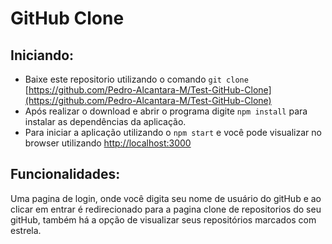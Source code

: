 # GitHub Clone

## Iniciando:
 - Baixe este repositorio utilizando o comando `git clone` [https://github.com/Pedro-Alcantara-M/Test-GitHub-Clone](https://github.com/Pedro-Alcantara-M/Test-GitHub-Clone)
- Após realizar o download e abrir o programa digite `npm install` para instalar as dependências da aplicação.
- Para iniciar a aplicação utilizando o `npm start` e você pode visualizar no browser utilizando [http://localhost:3000](http://localhost:3000)

## Funcionalidades:
Uma pagina de login, onde você digita seu nome de usuário do gitHub e ao clicar em entrar
é redirecionado para a pagina clone de repositorios do seu gitHub, também há a opção de visualizar
seus repositórios marcados com estrela.
